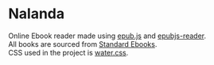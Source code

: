 # Nalanda

Online Ebook reader made using [epub.js](https://github.com/futurepress/epub.js) and [epubjs-reader](https://github.com/futurepress/epubjs-reader/). <br>
All books are sourced from [Standard Ebooks](https://standardebooks.org/). <br>
CSS used in the project is [water.css](https://watercss.kognise.dev/). 
